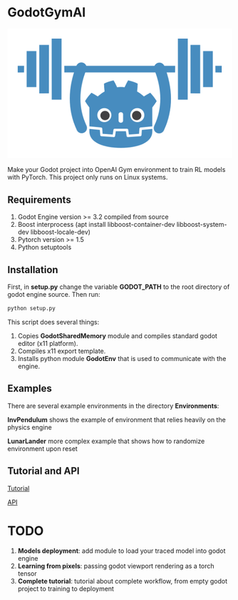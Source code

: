 # GodotGymAI
![logo](docs/Fig/GodotGymLogo.png)


Make your Godot project into OpenAI Gym environment to train RL models with PyTorch. This project only runs on Linux systems.

## Requirements
1. Godot Engine version >= 3.2 compiled from source
2. Boost interprocess (apt install libboost-container-dev libboost-system-dev libboost-locale-dev)
3. Pytorch version >= 1.5
4. Python setuptools

## Installation
First, in **setup.py** change the variable **GODOT_PATH** to the root directory of godot engine source. Then run:
```bash
python setup.py
```
This script does several things:
1. Copies **GodotSharedMemory** module and compiles standard godot editor (x11 platform).
2. Compiles x11 export template.
3. Installs python module **GodotEnv** that is used to communicate with the engine.

## Examples
There are several example environments in the directory **Environments**:

**InvPendulum** shows the example of environment that relies heavily on the physics engine

**LunarLander** more complex example that shows how to randomize environment upon reset

## Tutorial and API
[Tutorial](https://lupoglaz.github.io/GodotGymAI/tutorial.html)

[API](https://lupoglaz.github.io/GodotGymAI/API.html)

# TODO
1. **Models deployment**: add module to load your traced model into godot engine
2. **Learning from pixels**: passing godot viewport rendering as a torch tensor
3. **Complete tutorial**: tutorial about complete workflow, from empty godot project to training to deployment
